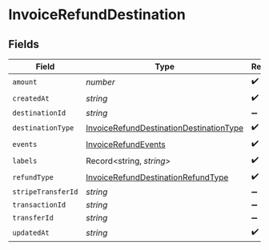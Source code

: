 # InvoiceRefundDestination


## Fields

| Field                                                                                                     | Type                                                                                                      | Required                                                                                                  | Description                                                                                               |
| --------------------------------------------------------------------------------------------------------- | --------------------------------------------------------------------------------------------------------- | --------------------------------------------------------------------------------------------------------- | --------------------------------------------------------------------------------------------------------- |
| `amount`                                                                                                  | *number*                                                                                                  | :heavy_check_mark:                                                                                        | N/A                                                                                                       |
| `createdAt`                                                                                               | *string*                                                                                                  | :heavy_check_mark:                                                                                        | N/A                                                                                                       |
| `destinationId`                                                                                           | *string*                                                                                                  | :heavy_minus_sign:                                                                                        | N/A                                                                                                       |
| `destinationType`                                                                                         | [InvoiceRefundDestinationDestinationType](../../models/shared/invoicerefunddestinationdestinationtype.md) | :heavy_check_mark:                                                                                        | N/A                                                                                                       |
| `events`                                                                                                  | [InvoiceRefundEvents](../../models/shared/invoicerefundevents.md)                                         | :heavy_check_mark:                                                                                        | N/A                                                                                                       |
| `labels`                                                                                                  | Record<string, *string*>                                                                                  | :heavy_check_mark:                                                                                        | N/A                                                                                                       |
| `refundType`                                                                                              | [InvoiceRefundDestinationRefundType](../../models/shared/invoicerefunddestinationrefundtype.md)           | :heavy_check_mark:                                                                                        | N/A                                                                                                       |
| `stripeTransferId`                                                                                        | *string*                                                                                                  | :heavy_minus_sign:                                                                                        | N/A                                                                                                       |
| `transactionId`                                                                                           | *string*                                                                                                  | :heavy_minus_sign:                                                                                        | N/A                                                                                                       |
| `transferId`                                                                                              | *string*                                                                                                  | :heavy_minus_sign:                                                                                        | N/A                                                                                                       |
| `updatedAt`                                                                                               | *string*                                                                                                  | :heavy_check_mark:                                                                                        | N/A                                                                                                       |